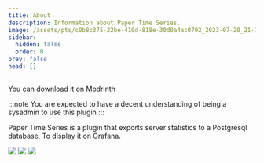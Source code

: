 ```yaml
---
title: About
description: Information about Paper Time Series.
image: /assets/pts/c0b8c375-22be-410d-818e-30d0a4ac0792_2023-07-20_21-16-25.png
sidebar:
  hidden: false
  order: 0
prev: false
head: []
---
```


You can download it on [Modrinth](https://modrinth.com/plugin/papertimeseries)

:::note
You are expected to have a decent understanding of being a sysadmin to use this plugin
:::

Paper Time Series is a plugin that exports server statistics to a Postgresql database, To display it on Grafana.

![](/assets/pts/c0b8c375-22be-410d-818e-30d0a4ac0792_2023-07-20_21-16-25.png)
![](/assets/pts/54ffc37e-cf21-43b3-9acf-980389dcb44b_2023-07-20_21-16-12.png)
![](/assets/pts/672fedd0-a8bd-4afd-a601-c945fc0ae00d_2023-07-20_21-19-58.png)

